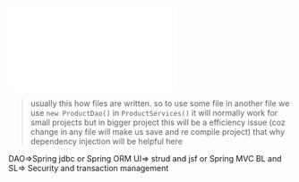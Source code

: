 ![](./springandjee.excalidraw.md)

> usually this how files are written. so to use some file in another file we use `new ProductDao()` in `ProductServices()` it will normally work for small projects but in bigger project this will be a efficiency issue (coz change in any file will make us save and re compile project) that why dependency injection will be helpful here



DAO=>Spring jdbc or Spring ORM
UI=> strud and jsf or Spring MVC
BL and SL=> Security and transaction management

